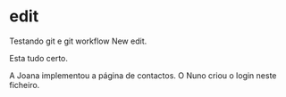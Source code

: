 # edit
Testando git e git workflow
New edit.

Esta tudo certo.

A Joana implementou a página de contactos.
O Nuno criou o login neste ficheiro.
